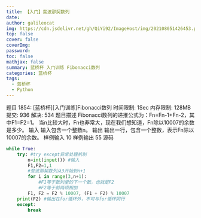 ```yaml
---
title: 【入门】斐波那契数列
date: 
author: galileocat
img: https://cdn.jsdelivr.net/gh/QiYi92/ImageHost/img/202108051426453.png
top: false
cover: false
coverImg: 
password: 
toc: false
mathjax: false
summary: 蓝桥杯 入门训练 Fibonacci数列
categories: 蓝桥杯
tags:
  - 蓝桥杯
  - Python
---
```


题目 1854: [蓝桥杯][入门训练]Fibonacci数列
时间限制: 1Sec 内存限制: 128MB 提交: 936 解决: 534
题目描述
Fibonacci数列的递推公式为：Fn=Fn-1+Fn-2，其中F1=F2=1。
当n比较大时，Fn也非常大，现在我们想知道，Fn除以10007的余数是多少。
输入
输入包含一个整数n。
输出
输出一行，包含一个整数，表示Fn除以10007的余数。
样例输入
10
样例输出
55
源码

```python
while True:
    try: #try except异常处理机制
        n=int(input()) #输入
        F1,F2=1,1
        #斐波那契数列从3开始到n+1
        for i in range(3,n+1): 
            #F1等于数列里的下一个数，也就是F2
            #F2等于前两项相加
        F1, F2 = F2 % 10007, (F1 + F2) % 10007
    print(F2) #输出在for循环外，不可与for循环同行
    except:
        break
```